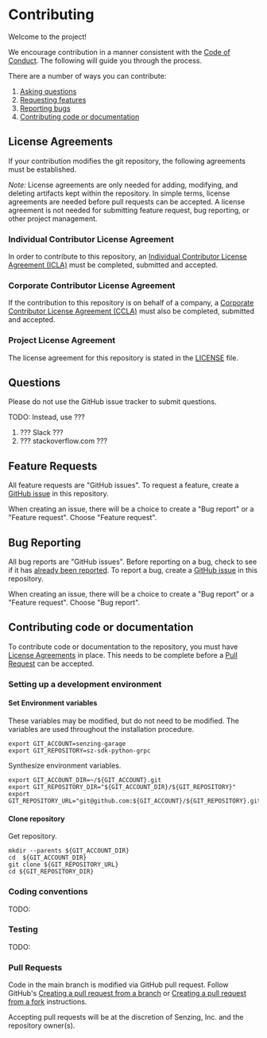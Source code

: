 # Contributing

Welcome to the project!

We encourage contribution in a manner consistent with the [Code of Conduct].
The following will guide you through the process.

There are a number of ways you can contribute:

1. [Asking questions]
1. [Requesting features]
1. [Reporting bugs]
1. [Contributing code or documentation]

## License Agreements

If your contribution modifies the git repository, the following agreements must be established.

_Note:_ License agreements are only needed for adding, modifying, and deleting artifacts kept within the repository.
In simple terms, license agreements are needed before pull requests can be accepted.
A license agreement is not needed for submitting feature request, bug reporting, or other project management.

### Individual Contributor License Agreement

In order to contribute to this repository, an
[Individual Contributor License Agreement (ICLA)]
must be completed, submitted and accepted.

### Corporate Contributor License Agreement

If the contribution to this repository is on behalf of a company, a
[Corporate Contributor License Agreement (CCLA)]
must also be completed, submitted and accepted.

### Project License Agreement

The license agreement for this repository is stated in the
[LICENSE] file.

## Questions

Please do not use the GitHub issue tracker to submit questions.

TODO: Instead, use ???

1. ??? Slack ???
1. ??? stackoverflow.com ???

## Feature Requests

All feature requests are "GitHub issues".
To request a feature, create a
[GitHub issue]
in this repository.

When creating an issue, there will be a choice to create a "Bug report" or a "Feature request".
Choose "Feature request".

## Bug Reporting

All bug reports are "GitHub issues".
Before reporting on a bug, check to see if it has [already been reported].
To report a bug, create a [GitHub issue] in this repository.

When creating an issue, there will be a choice to create a "Bug report" or a "Feature request".
Choose "Bug report".

## Contributing code or documentation

To contribute code or documentation to the repository, you must have
[License Agreements] in place.
This needs to be complete before a [Pull Request] can be accepted.

### Setting up a development environment

#### Set Environment variables

These variables may be modified, but do not need to be modified.
The variables are used throughout the installation procedure.

```console
export GIT_ACCOUNT=senzing-garage
export GIT_REPOSITORY=sz-sdk-python-grpc
```

Synthesize environment variables.

```console
export GIT_ACCOUNT_DIR=~/${GIT_ACCOUNT}.git
export GIT_REPOSITORY_DIR="${GIT_ACCOUNT_DIR}/${GIT_REPOSITORY}"
export GIT_REPOSITORY_URL="git@github.com:${GIT_ACCOUNT}/${GIT_REPOSITORY}.git"
```

#### Clone repository

Get repository.

```console
mkdir --parents ${GIT_ACCOUNT_DIR}
cd  ${GIT_ACCOUNT_DIR}
git clone ${GIT_REPOSITORY_URL}
cd ${GIT_REPOSITORY_DIR}
```

### Coding conventions

TODO:

### Testing

TODO:

### Pull Requests

Code in the main branch is modified via GitHub pull request.
Follow GitHub's [Creating a pull request from a branch] or
[Creating a pull request from a fork] instructions.

Accepting pull requests will be at the discretion of Senzing, Inc. and the repository owner(s).

[already been reported]: https://github.com/search?q=+is%3Aissue+user%3Asenzing
[Asking questions]: #questions
[Code of Conduct]: CODE_OF_CONDUCT.md
[Contributing code or documentation]: #contributing-code-or-documentation
[Corporate Contributor License Agreement (CCLA)]: .github/senzing-corporate-contributor-license-agreement.pdf
[Creating a pull request from a branch]: https://help.github.com/articles/creating-a-pull-request/
[Creating a pull request from a fork]: https://help.github.com/articles/creating-a-pull-request-from-a-fork/
[GitHub issue]: https://help.github.com/articles/creating-an-issue/
[Individual Contributor License Agreement (ICLA)]: .github/senzing-individual-contributor-license-agreement.pdf
[LICENSE]: LICENSE
[License Agreements]: #license-agreements
[Pull Request]: #pull-requests
[Reporting bugs]: #bug-reporting
[Requesting features]: #feature-requests
